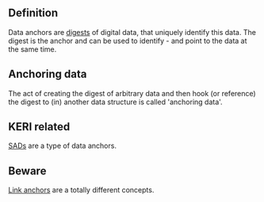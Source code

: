 ## Definition
Data anchors are [digests](term_digest) of digital data, that uniquely identify this data. The digest is the anchor and can be used to identify - and point to the data at the same time. 

## Anchoring data
The act of creating the digest of arbitrary data and then hook (or reference) the digest to (in) another data structure is called 'anchoring data'.

## KERI related
[SADs](term_self-addressing-data) are a type of data anchors.

## Beware
[Link anchors](https://en.wikipedia.org/wiki/Hyperlink#Anchor_links) are a totally different concepts.
